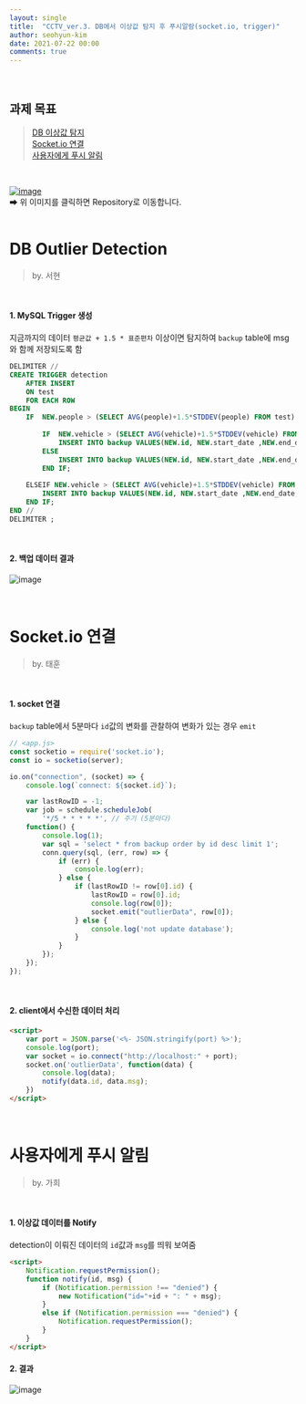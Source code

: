 ```yaml
---
layout: single
title:  "CCTV_ver.3. DB에서 이상값 탐지 후 푸시알람(socket.io, trigger)"
author: seohyun-kim
date: 2021-07-22 00:00
comments: true
---
```


<br />  

## 과제 목표  
> [DB 이상값 탐지]()  
> [Socket.io 연결]()  
> [사용자에게 푸시 알림]()    

<br /> 

[![image](https://user-images.githubusercontent.com/61939286/125255176-2006fc80-e336-11eb-8f49-04f48e600742.png)](https://github.com/seohyun-kim/CCTV-Monitoring-System.git)  
➡ 위 이미지를 클릭하면 Repository로 이동합니다.  
<br />  


# DB Outlier Detection
> by. 서현  
<br />  

#### 1. MySQL Trigger 생성  

지금까지의 데이터 `평균값 + 1.5 * 표준편차` 이상이면 탐지하여 `backup` table에 msg와 함께 저장되도록 함    

```sql
DELIMITER //
CREATE TRIGGER detection 
	AFTER INSERT 
    ON test 
	FOR EACH ROW
BEGIN
    IF  NEW.people > (SELECT AVG(people)+1.5*STDDEV(people) FROM test) THEN
    
		IF  NEW.vehicle > (SELECT AVG(vehicle)+1.5*STDDEV(vehicle) FROM test) THEN
			INSERT INTO backup VALUES(NEW.id, NEW.start_date ,NEW.end_date, NEW.people, NEW.vehicle, 'Outlier People & Vehicle');
		ELSE 
			INSERT INTO backup VALUES(NEW.id, NEW.start_date ,NEW.end_date, NEW.people, NEW.vehicle, 'Outlier People');
		END IF;
        
	ELSEIF NEW.vehicle > (SELECT AVG(vehicle)+1.5*STDDEV(vehicle) FROM test) THEN
		INSERT INTO backup VALUES(NEW.id, NEW.start_date ,NEW.end_date, NEW.people, NEW.vehicle, 'Outlier Vehicle');
    END IF;
END //
DELIMITER ;

```
<br /> 

#### 2. 백업 데이터 결과  
![image](https://user-images.githubusercontent.com/61939286/126563031-05669975-8fe6-452b-a96e-f90482217f7b.png)  

<br />  

# Socket.io 연결
> by. 태훈  
<br />  

#### 1. socket 연결  
`backup` table에서 5분마다 `id`값의 변화를 관찰하여 변화가 있는 경우 `emit`  
```js
// <app.js>  
const socketio = require('socket.io');
const io = socketio(server);

io.on("connection", (socket) => {
    console.log(`connect: ${socket.id}`);

    var lastRowID = -1;
    var job = schedule.scheduleJob(
        '*/5 * * * * *', // 주기 (5분마다)
    function() {
        console.log(1);
        var sql = 'select * from backup order by id desc limit 1';
        conn.query(sql, (err, row) => {
            if (err) {
                console.log(err);
            } else {
                if (lastRowID != row[0].id) {
                    lastRowID = row[0].id;
                    console.log(row[0]);
                    socket.emit("outlierData", row[0]);
                } else {
                    console.log('not update database');
                }
            }
        });
    });
});

```  
<br />  

#### 2. client에서 수신한 데이터 처리
```html
<script>
    var port = JSON.parse('<%- JSON.stringify(port) %>');
    console.log(port);
    var socket = io.connect("http://localhost:" + port);
    socket.on('outlierData', function(data) {
        console.log(data);
        notify(data.id, data.msg);
    })
</script>
```

<br />  



# 사용자에게 푸시 알림
> by. 가희
<br />  

#### 1. 이상값 데이터를 Notify
detection이 이뤄진 데이터의  `id`값과 `msg`를 띄워 보여줌  
```html
<script>
    Notification.requestPermission();
    function notify(id, msg) {
        if (Notification.permission !== "denied") {
            new Notification("id="+id + ": " + msg);
        }
        else if (Notification.permission === "denied") {
            Notification.requestPermission();
        }
    }
</script>
```
#### 2. 결과
![image](https://user-images.githubusercontent.com/61939286/126565037-ed566341-43ef-4e47-8017-4ae7490e7c0c.png)


